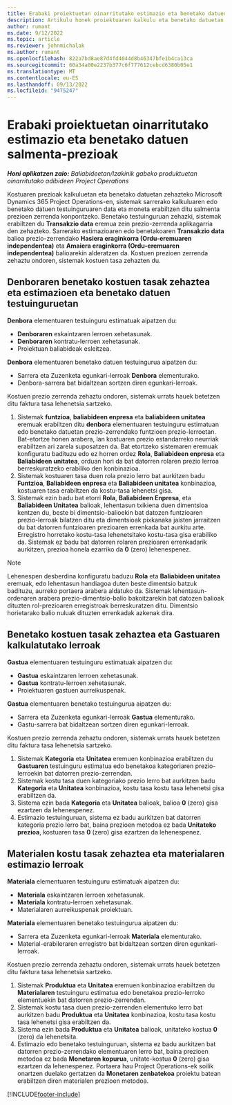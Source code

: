 ```yaml
---
title: Erabaki proiektuetan oinarritutako estimazio eta benetako datuen salmenta-prezioak
description: Artikulu honek proiektuaren kalkulu eta benetako datuetan oinarritutako kostu-tasak zehazteari buruzko informazioa eskaintzen du.
author: rumant
ms.date: 9/12/2022
ms.topic: article
ms.reviewer: johnmichalak
ms.author: rumant
ms.openlocfilehash: 822a7bd8ae87d4fd4044d8b46347bfe1b4ca13ca
ms.sourcegitcommit: 60a34a00e2237b377c6f777612cebcd6380b05e1
ms.translationtype: MT
ms.contentlocale: eu-ES
ms.lasthandoff: 09/13/2022
ms.locfileid: "9475247"
---
```

# <a name="determine-cost-rates-for-project-based-estimates-and-actuals"></a>Erabaki proiektuetan oinarritutako estimazio eta benetako datuen salmenta-prezioak

_**Honi aplikatzen zaio:** Baliabideetan/Izakinik gabeko produktuetan oinarritutako adibideen Project Operations_

Kostuaren prezioak kalkuluetan eta benetako datuetan zehazteko Microsoft Dynamics 365 Project Operations-en, sistemak sarrerako kalkuluaren edo benetako datuen testuinguruaren data eta moneta erabiltzen ditu salmenta prezioen zerrenda konpontzeko. Benetako testuinguruan zehazki, sistemak erabiltzen du **Transakzio data** eremua zein prezio-zerrenda aplikagarria den zehazteko. Sarrerako estimazioaren edo benetakoaren **Transakzio data** balioa prezio-zerrendako **Hasiera eraginkorra (Ordu-eremuaren independentea)** eta **Amaiera eraginkorra (Ordu-eremuaren independentea)** balioarekin alderatzen da. Kostuen prezioen zerrenda zehaztu ondoren, sistemak kostuen tasa zehazten du.

## <a name="determining-cost-rates-in-estimate-and-actual-contexts-for-time"></a>Denboraren benetako kostuen tasak zehaztea eta estimazioen eta benetako datuen testuinguruetan

**Denbora** elementuaren testuinguru estimatuak aipatzen du:

- **Denboraren** eskaintzaren lerroen xehetasunak.
- **Denboraren** kontratu-lerroen xehetasunak.
- Proiektuan baliabideak esleitzea.

**Denbora** elementuaren benetako datuen testuingurua aipatzen du:

- Sarrera eta Zuzenketa egunkari-lerroak **Denbora** elementurako.
- Denbora-sarrera bat bidaltzean sortzen diren egunkari-lerroak.

Kostuen prezio zerrenda zehaztu ondoren, sistemak urrats hauek betetzen ditu faktura tasa lehenetsia sartzeko.

1. Sistemak **funtzioa**, **baliabideen enpresa** eta **baliabideen unitatea** eremuak erabiltzen ditu **denbora** elementuaren testuinguru estimatuan edo benetako datuetan prezio-zerrendako funtzioen prezio-lerroetan. Bat-etortze honen arabera, lan kostuaren prezio estandarreko neurriak erabiltzen ari zarela suposatzen da. Bat etortzeko sistemaren eremuak konfiguratu badituzu edo ez horren ordez **Rola**, **Baliabideen enpresa** eta **Baliabideen unitatea**, orduan hori da bat datorren rolaren prezio lerroa berreskuratzeko erabiliko den konbinazioa.
1. Sistemak kostuaren tasa duen rola prezio lerro bat aurkitzen badu **Funtzioa**, **Baliabideen enpresa** eta **Baliabideen unitatea** konbinazioa, kostuaren tasa erabiltzen da kostu-tasa lehenetsi gisa.
1. Sistemak ezin badu bat etorri **Rola**, **Baliabideen Enpresa**, eta **Baliabideen Unitatea** balioak, lehentasun txikiena duen dimentsioa kentzen du, beste bi dimentsio-balioekin bat datozen funtzioaren prezio-lerroak bilatzen ditu eta dimentsioak pixkanaka jaisten jarraitzen du bat datorren funtzioaren prezioaren errenkada bat aurkitu arte. Erregistro horretako kostu-tasa lehenetsitako kostu-tasa gisa erabiliko da. Sistemak ez badu bat datorren rolaren prezioaren errenkadarik aurkitzen, prezioa honela ezarriko da **0** (zero) lehenespenez.

> [!NOTE]
> Lehenespen desberdina konfiguratu baduzu **Rola** eta **Baliabideen unitatea** eremuak, edo lehentasun handiagoa duten beste dimentsio batzuk badituzu, aurreko portaera arabera aldatuko da. Sistemak lehentasun-ordenaren arabera prezio-dimentsio-balio bakoitzarekin bat datozen balioak dituzten rol-prezioaren erregistroak berreskuratzen ditu. Dimentsio horietarako balio nuluak dituzten errenkadak azkenak dira.

## <a name="determining-cost-rates-on-actual-and-estimate-lines-for-expense"></a>Benetako kostuen tasak zehaztea eta Gastuaren kalkulatutako lerroak

**Gastua** elementuaren testuinguru estimatuak aipatzen du:

- **Gastua** eskaintzaren lerroen xehetasunak.
- **Gastua** kontratu-lerroen xehetasunak.
- Proiektuaren gastuen aurreikuspenak.

**Gastua** elementuaren benetako testuingurua aipatzen du:

- Sarrera eta Zuzenketa egunkari-lerroak **Gastua** elementurako.
- Gastu-sarrera bat bidaltzean sortzen diren egunkari-lerroak.

Kostuen prezio zerrenda zehaztu ondoren, sistemak urrats hauek betetzen ditu faktura tasa lehenetsia sartzeko.

1. Sistemak **Kategoria** eta **Unitatea** eremuen konbinazioa erabiltzen du **Gastuaren** testuinguru estimatua edo benetakoa kategoriaren prezio-lerroekin bat datorren prezio-zerrendan.
1. Sistemak kostu tasa duen kategoriako prezio lerro bat aurkitzen badu **Kategoria** eta **Unitatea** konbinazioa, kostu tasa kostu tasa lehenetsi gisa erabiltzen da.
1. Sistema ezin bada **Kategoria** eta **Unitatea** balioak, balioa **0** (zero) gisa ezartzen da lehenespenez.
1. Estimazio testuinguruan, sistema ez badu aurkitzen bat datorren kategoria prezio lerro bat, baina prezioen metodoa ez bada **Unitateko prezioa**, kostuaren tasa **0** (zero) gisa ezartzen da lehenespenez.

## <a name="determining-cost-rates-on-actual-and-estimate-lines-for-material"></a>Materialen kostu tasak zehaztea eta materialaren estimazio lerroak

**Materiala** elementuaren testuinguru estimatuak aipatzen du:

- **Materiala** eskaintzaren lerroen xehetasunak.
- **Materiala** kontratu-lerroen xehetasunak.
- Materialaren aurreikuspenak proiektuan.

**Materiala** elementuaren benetako testuingurua aipatzen du:

- Sarrera eta Zuzenketa egunkari-lerroak **Materiala** elementurako.
- Material-erabileraren erregistro bat bidaltzean sortzen diren egunkari-lerroak.

Kostuen prezio zerrenda zehaztu ondoren, sistemak urrats hauek betetzen ditu faktura tasa lehenetsia sartzeko.

1. Sistemak **Produktua** eta **Unitatea** eremuen konbinazioa erabiltzen du **Materialaren** testuinguru estimatua edo benetakoa prezio-lerroko elementuekin bat datorren prezio-zerrendan.
1. Sistemak kostu tasa duen prezio-zerrenden elementuko lerro bat aurkitzen badu **Produktua** eta **Unitatea** konbinazioa, kostu tasa kostu tasa lehenetsi gisa erabiltzen da.
1. Sistema ezin bada **Produktua** eta **Unitatea** balioak, unitateko kostua **0** (zero) da lehenetsita.
1. Estimazio edo benetako testuinguruan, sistema ez badu aurkitzen bat datorren prezio-zerrendako elementuaren lerro bat, baina prezioen metodoa ez bada **Monetaren kopurua**, unitate-kostua **0** (zero) gisa ezartzen da lehenespenez. Portaera hau Project Operations-ek soilik onartzen duelako gertatzen da **Monetaren zenbatekoa** proiektu batean erabiltzen diren materialen prezioen metodoa.

[!INCLUDE[footer-include](../includes/footer-banner.md)]
